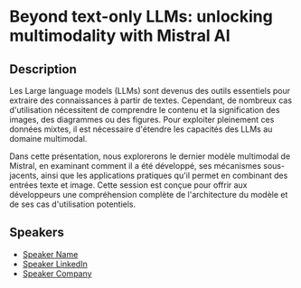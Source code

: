 # Beyond text-only LLMs: unlocking multimodality with Mistral AI

## Description

Les Large language models (LLMs) sont devenus des outils essentiels pour extraire des connaissances à partir de textes. Cependant, de nombreux cas d'utilisation nécessitent de comprendre le contenu et la signification des images, des diagrammes ou des figures. Pour exploiter pleinement ces données mixtes, il est nécessaire d'étendre les capacités des LLMs au domaine multimodal.

Dans cette présentation, nous explorerons le dernier modèle multimodal de Mistral, en examinant comment il a été développé, ses mécanismes sous-jacents, ainsi que les applications pratiques qu'il permet en combinant des entrées texte et image. Cette session est conçue pour offrir aux développeurs une compréhension complète de l'architecture du modèle et de ses cas d'utilisation potentiels.

## Speakers

- [Speaker Name](https://x.com/speaker_x_handle)
- [Speaker LinkedIn](https://linkedin.com/in/speaker_linkedin_handle)
- [Speaker Company](https://speaker_company_url)
